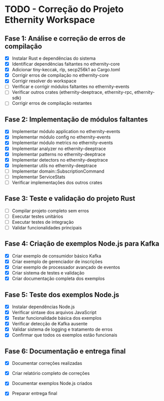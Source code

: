 # TODO - Correção do Projeto Ethernity Workspace

## Fase 1: Análise e correção de erros de compilação
- [x] Instalar Rust e dependências do sistema
- [x] Identificar dependências faltantes no ethernity-core
- [x] Adicionar tiny-keccak, rlp, secp256k1 ao Cargo.toml
- [x] Corrigir erros de compilação no ethernity-core
- [x] Corrigir resolver do workspace
- [ ] Verificar e corrigir módulos faltantes no ethernity-events
- [ ] Verificar outros crates (ethernity-deeptrace, ethernity-rpc, ethernity-sdk)
- [ ] Corrigir erros de compilação restantes

## Fase 2: Implementação de módulos faltantes
- [x] Implementar módulo application no ethernity-events
- [x] Implementar módulo config no ethernity-events
- [x] Implementar módulo metrics no ethernity-events
- [x] Implementar analyzer no ethernity-deeptrace
- [x] Implementar patterns no ethernity-deeptrace
- [x] Implementar detectors no ethernity-deeptrace
- [x] Implementar utils no ethernity-deeptrace
- [ ] Implementar domain::SubscriptionCommand
- [ ] Implementar ServiceStats
- [ ] Verificar implementações dos outros crates

## Fase 3: Teste e validação do projeto Rust
- [ ] Compilar projeto completo sem erros
- [ ] Executar testes unitários
- [ ] Executar testes de integração
- [ ] Validar funcionalidades principais

## Fase 4: Criação de exemplos Node.js para Kafka
- [x] Criar exemplo de consumidor básico Kafka
- [x] Criar exemplo de gerenciador de inscrições
- [x] Criar exemplo de processador avançado de eventos
- [x] Criar sistema de testes e validação
- [x] Criar documentação completa dos exemplos

## Fase 5: Teste dos exemplos Node.js
- [x] Instalar dependências Node.js
- [x] Verificar sintaxe dos arquivos JavaScript
- [x] Testar funcionalidade básica dos exemplos
- [x] Verificar detecção de Kafka ausente
- [x] Validar sistema de logging e tratamento de erros
- [x] Confirmar que todos os exemplos estão funcionais

## Fase 6: Documentação e entrega final
- [x] Documentar correções realizadas
- [x] Criar relatório completo de correções
- [x] Documentar exemplos Node.js criados
- [x] Preparar entrega final

